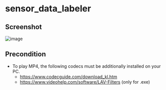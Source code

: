 # sensor_data_labeler

## Screenshot
![image](https://github.com/sung-park/sensor_data_labeler/assets/31734973/07d7f569-f7b1-4417-a9e9-48efcee5556e)

## Precondition
- To play MP4, the following codecs must be additionally installed on your PC.
  - https://www.codecguide.com/download_kl.htm
  - https://www.videohelp.com/software/LAV-Filters (only for .exe)
